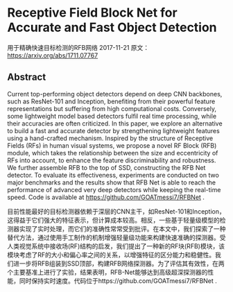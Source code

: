 # Receptive Field Block Net for Accurate and Fast Object Detection
用于精确快速目标检测的RFB网络 2017-11-21 原文：https://arxiv.org/abs/1711.07767

## Abstract
Current top-performing object detectors depend on deep CNN backbones, such as ResNet-101 and Inception, benefiting from their powerful feature representations but suffering from high computational costs. Conversely, some lightweight model based detectors fulfil real time processing, while their accuracies are often criticized. In this paper, we explore an alternative to build a fast and accurate detector by strengthening lightweight features using a hand-crafted mechanism. Inspired by the structure of Receptive Fields (RFs) in human visual systems, we propose a novel RF Block (RFB) module, which takes the relationship between the size and eccentricity of RFs into account, to enhance the feature discriminability and robustness. We further assemble RFB to the top of SSD, constructing the RFB Net detector. To evaluate its effectiveness, experiments are conducted on two major benchmarks and the results show that RFB Net is able to reach the performance of advanced very deep detectors while keeping the real-time speed. Code is available at https://github.com/GOATmessi7/RFBNet .

目前性能最好的目标检测器依赖于深层的CNN主干，如ResNet-101和Inception，这得益于它们强大的特征表示，但计算成本较高。相反，一些基于轻量级模型的检测器实现了实时处理，而它们的准确性常常受到批评。在本文中，我们探索了一种替代方法，通过使用手工制作的机制增强轻量级功能来构建快速准确的探测器。受人类视觉系统中接收场(RF)结构的启发，我们提出了一种新的RF块(RFB)模块，该模块考虑了RF的大小和偏心率之间的关系，以增强特征的区分能力和稳健性。我们进一步将RFB组装到SSD顶部，构建RFB网络探测器。为了评估其有效性，在两个主要基准上进行了实验，结果表明，RFB-Net能够达到高级超深探测器的性能，同时保持实时速度。代码位于https://github.com/GOATmessi7/RFBNet .